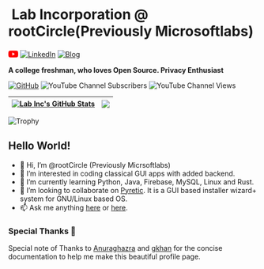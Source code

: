 # <img style="border-radius: 50%;" alt="" src="https://avatars.githubusercontent.com/u/35325046?v=4" height="120"> Lab Incorporation @ rootCircle(Previously Microsoftlabs)

<a href="https://www.youtube.com/@12thprogrammr99"><img align="center" src="https://github.com/rootCircle/rootCircle/raw/main/res/youtube.png" alt="Youtube" height="20px"/></a>
<a href="https://linkedin.com/in/praveen-jaiswal-atlabinc"><img align="center" src="https://github.com/rootCircle/rootCircle/raw/main/res/linkedin.ico" alt="LinkedIn" height="20px"/></a>
<a href="https://frolicslab.blogspot.com/"><img align="center" src="https://github.com/rootCircle/rootCircle/raw/main/res/blogger.ico" alt="Blog" height="20px"/></a>


**A college freshman, who loves Open Source. Privacy Enthusiast**


[![GitHub](https://img.shields.io/github/followers/rootCircle?label=follow&style=social)](https://github.com/rootCircle)
![YouTube Channel Subscribers](https://img.shields.io/youtube/channel/subscribers/UC4vCUJ5_aMu7C3E4Vvw-lTA?style=social)
![YouTube Channel Views](https://img.shields.io/youtube/channel/views/UC4vCUJ5_aMu7C3E4Vvw-lTA?style=social)

| <a href="https://github.com/rootCircle/"><img align="center" src="https://github-readme-stats.vercel.app/api?username=rootCircle&show_icons=true&include_all_commits=true&theme=buefy&hide_border=true" alt="Lab Inc's GitHub Stats" /></a> | <a href="https://github.com/rootCircle/"><img align="center" src="https://github-readme-stats.vercel.app/api/top-langs/?username=rootCircle&theme=buefy&hide_border=true" /></a> |
| ------------- | ------------- |


<!-- ![Lab Inc's Wakatime Stats](https://github-readme-stats.vercel.app/api/wakatime?username=rootCircle) -->

![Trophy](https://github-profile-trophy.vercel.app/?username=rootCircle)

## Hello World!
- 👋 Hi, I’m @rootCircle (Previously Micrsoftlabs)
- 👀 I’m interested in coding classical GUI apps with added backend.
- 🌱 I’m currently learning Python, Java, Firebase, MySQL, Linux and Rust.
- 💞️ I’m looking to collaborate on [Pyretic](https://github.com/rootCircle/Pyretic). It is a GUI based installer wizard+ system for GNU/Linux based OS.
- 📫 Ask me anything [here](https://github.com/rootCircle/rootCircle/issues) or [here](https://linkedin.com/in/praveen-jaiswal-atlabinc).

### Special Thanks 💙
Special note of Thanks to [Anuraghazra](https://github.com/anuraghazra/github-readme-stats) and [gkhan](https://github.com/gkhan205/gkhan205) for the concise documentation to help me make this beautiful profile page.



